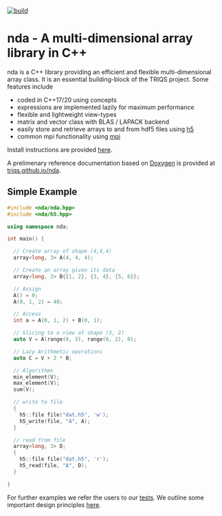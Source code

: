 [![build](https://github.com/TRIQS/nda/workflows/build/badge.svg?branch=unstable)](https://github.com/TRIQS/nda/actions?query=workflow%3Abuild)

# nda - A multi-dimensional array library in C++

nda is a C++ library providing an efficient and flexible multi-dimensional array class.
It is an essential building-block of the TRIQS project. Some features include
* coded in C++17/20 using concepts
* expressions are implemented lazily for maximum performance
* flexible and lightweight view-types
* matrix and vector class with BLAS / LAPACK backend
* easily store and retrieve arrays to and from hdf5 files using [h5](https://github.com/TRIQS/h5)
* common mpi functionality using [mpi](https://github.com/TRIQS/mpi)

Install instructions are provided [here](https://github.com/TRIQS/nda/blob/unstable/doc/install.rst).

A prelimenary reference documentation based on [Doxygen](https://www.doxygen.nl) is provided at [triqs.github.io/nda](https://triqs.github.io/nda/latest/).

## Simple Example

```c++
#include <nda/nda.hpp>
#include <nda/h5.hpp>

using namespace nda;

int main() {

  // Create array of shape (4,4,4)
  array<long, 3> A(4, 4, 4);

  // Create an array given its data
  array<long, 2> B{{1, 2}, {3, 4}, {5, 6}};

  // Assign
  A() = 0;
  A(0, 1, 2) = 40;

  // Access
  int a = A(0, 1, 2) + B(0, 1);

  // Slicing to a view of shape (3, 2)
  auto V = A(range(0, 3), range(0, 2), 0);

  // Lazy Arithmetic operations
  auto C = V + 2 * B;

  // Algorithms
  min_element(V);
  max_element(V);
  sum(V);

  // write to file
  {
    h5::file file("dat.h5", 'w');
    h5_write(file, "A", A);
  }

  // read from file
  array<long, 3> D;
  {
    h5::file file("dat.h5", 'r');
    h5_read(file, "A", D);
  }

}
```

For further examples we refer the users to our [tests](https://github.com/TRIQS/nda/tree/unstable/test/c++).
We outline some important design principles [here](https://github.com/TRIQS/nda/blob/unstable/doc/documentation/design.rst).
